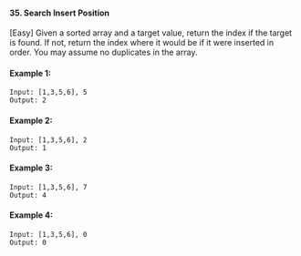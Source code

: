 #### 35. Search Insert Position
[Easy]
Given a sorted array and a target value, return the index if the target is found. If not, return the index where it would be if it were inserted in order.
You may assume no duplicates in the array.

#### Example 1:
```
Input: [1,3,5,6], 5
Output: 2
```
#### Example 2:
```
Input: [1,3,5,6], 2
Output: 1
```
#### Example 3:
```
Input: [1,3,5,6], 7
Output: 4
```
#### Example 4:
```
Input: [1,3,5,6], 0
Output: 0
```
